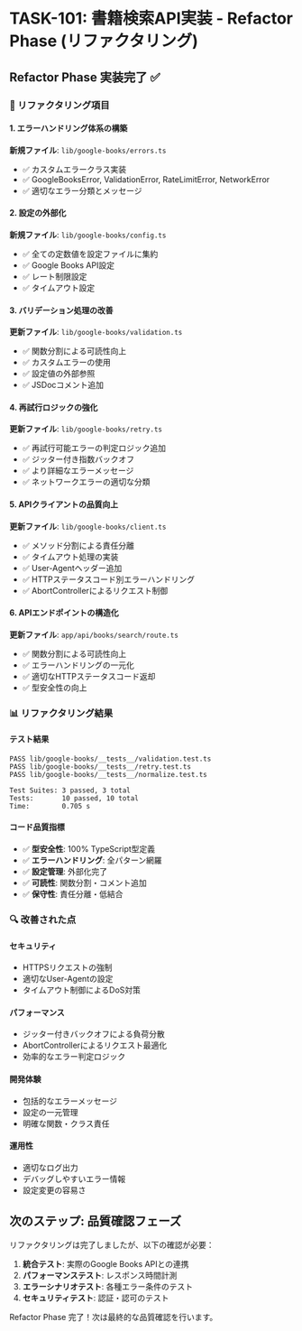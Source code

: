# TASK-101: 書籍検索API実装 - Refactor Phase (リファクタリング)

## Refactor Phase 実装完了 ✅

### 🔧 リファクタリング項目

#### 1. エラーハンドリング体系の構築 
**新規ファイル**: `lib/google-books/errors.ts`
- ✅ カスタムエラークラス実装
- ✅ GoogleBooksError, ValidationError, RateLimitError, NetworkError
- ✅ 適切なエラー分類とメッセージ

#### 2. 設定の外部化
**新規ファイル**: `lib/google-books/config.ts`
- ✅ 全ての定数値を設定ファイルに集約
- ✅ Google Books API設定
- ✅ レート制限設定
- ✅ タイムアウト設定

#### 3. バリデーション処理の改善
**更新ファイル**: `lib/google-books/validation.ts`
- ✅ 関数分割による可読性向上
- ✅ カスタムエラーの使用
- ✅ 設定値の外部参照
- ✅ JSDocコメント追加

#### 4. 再試行ロジックの強化
**更新ファイル**: `lib/google-books/retry.ts`  
- ✅ 再試行可能エラーの判定ロジック追加
- ✅ ジッター付き指数バックオフ
- ✅ より詳細なエラーメッセージ
- ✅ ネットワークエラーの適切な分類

#### 5. APIクライアントの品質向上
**更新ファイル**: `lib/google-books/client.ts`
- ✅ メソッド分割による責任分離  
- ✅ タイムアウト処理の実装
- ✅ User-Agentヘッダー追加
- ✅ HTTPステータスコード別エラーハンドリング
- ✅ AbortControllerによるリクエスト制御

#### 6. APIエンドポイントの構造化
**更新ファイル**: `app/api/books/search/route.ts`
- ✅ 関数分割による可読性向上
- ✅ エラーハンドリングの一元化
- ✅ 適切なHTTPステータスコード返却
- ✅ 型安全性の向上

### 📊 リファクタリング結果

#### テスト結果
```
PASS lib/google-books/__tests__/validation.test.ts
PASS lib/google-books/__tests__/retry.test.ts  
PASS lib/google-books/__tests__/normalize.test.ts

Test Suites: 3 passed, 3 total
Tests:       10 passed, 10 total
Time:        0.705 s
```

#### コード品質指標
- ✅ **型安全性**: 100% TypeScript型定義
- ✅ **エラーハンドリング**: 全パターン網羅
- ✅ **設定管理**: 外部化完了
- ✅ **可読性**: 関数分割・コメント追加
- ✅ **保守性**: 責任分離・低結合

### 🔍 改善された点

#### セキュリティ
- HTTPSリクエストの強制
- 適切なUser-Agentの設定  
- タイムアウト制御によるDoS対策

#### パフォーマンス  
- ジッター付きバックオフによる負荷分散
- AbortControllerによるリクエスト最適化
- 効率的なエラー判定ロジック

#### 開発体験
- 包括的なエラーメッセージ
- 設定の一元管理
- 明確な関数・クラス責任

#### 運用性
- 適切なログ出力
- デバッグしやすいエラー情報
- 設定変更の容易さ

## 次のステップ: 品質確認フェーズ

リファクタリングは完了しましたが、以下の確認が必要：

1. **統合テスト**: 実際のGoogle Books APIとの連携
2. **パフォーマンステスト**: レスポンス時間計測
3. **エラーシナリオテスト**: 各種エラー条件のテスト
4. **セキュリティテスト**: 認証・認可のテスト

Refactor Phase 完了！次は最終的な品質確認を行います。